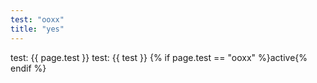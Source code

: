```yaml
---
test: "ooxx"
title: "yes"
---
```

test: {{ page.test }}
test: {{ test }}
{% if page.test == "ooxx" %}active{% endif %}
